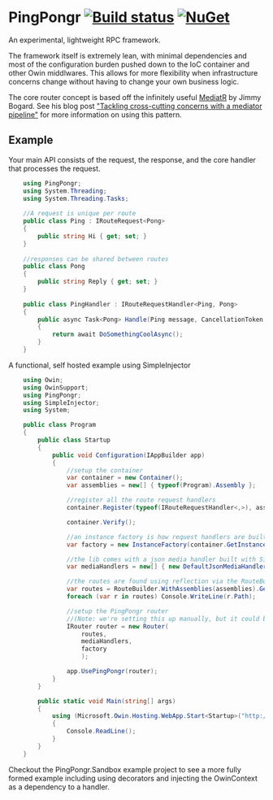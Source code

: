 # PingPongr [![Build status](https://ci.appveyor.com/api/projects/status/wl16eoibd2i97a8i/branch/master?svg=true)](https://ci.appveyor.com/project/decoy/pingpongr/branch/master) [![NuGet](https://img.shields.io/nuget/v/PingPongr.svg)](https://www.nuget.org/packages/PingPongr)

An experimental, lightweight RPC framework.

The framework itself is extremely lean, with minimal dependencies and most of the configuration burden pushed down to the IoC container and other Owin middlwares.  This allows for more flexibility when infrastructure concerns change without having to change your own business logic.

The core router concept is based off the infinitely useful [MediatR](https://github.com/jbogard/MediatR) by Jimmy Bogard.  See his blog post  ["Tackling cross-cutting concerns with a mediator pipeline"](https://lostechies.com/jimmybogard/2014/09/09/tackling-cross-cutting-concerns-with-a-mediator-pipeline/) for more information on using this pattern.

## Example

Your main API consists of the request, the response, and the core handler that processes the request.

```C#
    using PingPongr;
    using System.Threading;
    using System.Threading.Tasks;
    
    //A request is unique per route
    public class Ping : IRouteRequest<Pong>
    {
        public string Hi { get; set; }
    }
    
    //responses can be shared between routes
    public class Pong
    {
        public string Reply { get; set; }
    }
    
    public class PingHandler : IRouteRequestHandler<Ping, Pong>
    {
        public async Task<Pong> Handle(Ping message, CancellationToken cancellationToken)
        {
            return await DoSomethingCoolAsync();
        }
    }
```

A functional, self hosted example using SimpleInjector

```C#
    using Owin;
    using OwinSupport;
    using PingPongr;
    using SimpleInjector;
    using System;

    public class Program
    {
        public class Startup
        {
            public void Configuration(IAppBuilder app)
            {
                //setup the container
                var container = new Container();
                var assemblies = new[] { typeof(Program).Assembly };

                //register all the route request handlers
                container.Register(typeof(IRouteRequestHandler<,>), assemblies);

                container.Verify();

                //an instance factory is how request handlers are built from the container.
                var factory = new InstanceFactory(container.GetInstance);

                //the lib comes with a json media handler built with SimpleJson
                var mediaHandlers = new[] { new DefaultJsonMediaHandler() };

                //the routes are found using reflection via the RouteBuilder
                var routes = RouteBuilder.WithAssemblies(assemblies).GetRoutes();
                foreach (var r in routes) Console.WriteLine(r.Path);

                //setup the PingPongr router
                //(Note: we're setting this up manually, but it could be created by the container)
                IRouter router = new Router(
                    routes,
                    mediaHandlers,
                    factory
                    );

                app.UsePingPongr(router);
            }
        }

        public static void Main(string[] args)
        {
            using (Microsoft.Owin.Hosting.WebApp.Start<Startup>("http://localhost:12345"))
            {
                Console.ReadLine();
            }
        }
    }
```

Checkout the PingPongr.Sandbox example project to see a more fully formed example including using decorators and injecting the OwinContext as a dependency to a handler.